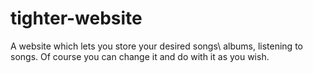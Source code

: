 # tighter-website
A website which lets you store your desired songs\ albums, listening to songs. 
Of course you can change it and do with it as you wish.
